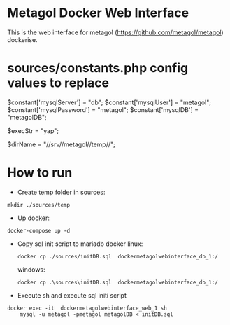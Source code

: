  # Metagol Docker Web Interface
This is the web interface for metagol (https://github.com/metagol/metagol) dockerise.
# sources/constants.php config values to replace
$constant['mysqlServer'] = "db";
$constant['mysqlUser'] = "metagol";
$constant['mysqlPassword'] = "metagol";
$constant['mysqlDB'] = "metagolDB";

$execStr = "yap";

$dirName = "//srv//metagol//temp//";
 
# How to run
- Create temp folder in sources:
```
mkdir ./sources/temp
```
- Up docker:
```
docker-compose up -d
````
- Copy sql init script to mariadb docker
  linux:
  ```
  docker cp ./sources/initDB.sql  dockermetagolwebinterface_db_1:/
  ```
  windows:
  ```
  docker cp .\sources\initDB.sql  dockermetagolwebinterface_db_1:/
  ```
- Execute sh and execute sql initi script
```
docker exec -it  dockermetagolwebinterface_web_1 sh
    mysql -u metagol -pmetagol metagolDB < initDB.sql
```